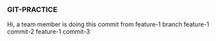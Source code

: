 ### GIT-PRACTICE
Hi, a team member is doing this commit from feature-1 branch
feature-1 commit-2
feature-1 commit-3